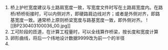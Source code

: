 1.  桥上护栏宽度建议与土路肩宽度一致，写宽度文件时写在土路肩宽度内。在路桥/桥桥衔接时，可以内侧对齐，即硬路肩边线对齐；或者是外侧对齐，即路基宽度一致。通常桥上原则桥梁宽度与路基宽度一致，即外侧对齐。
![[BP230403100036_00.jpg]]
2. 工可阶段的匝道，在计算工程量时，可以全线算作桥梁，按长度和宽度计算
3. 卵形曲线，将后一个纬地设计数据9999改为前一个的半径
4. 